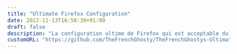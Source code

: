 ```yaml
---
title: "Ultimate Firefox Configuration"
date: 2022-11-13T16:58:39+01:00
draft: false
description: "La configuration ultime de Firefox qui est acceptable du point de vue de la vie privée tout en étant aussi riche en fonctionnalités que possible."
customURL: "https://github.com/TheFrenchGhosty/TheFrenchGhostys-Ultimate-Firefox-Configuration"
---
```

